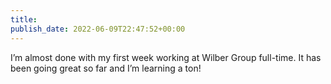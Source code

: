 ```yaml
---
title: 
publish_date: 2022-06-09T22:47:52+00:00
---
```


I’m almost done with my first week working at Wilber Group full-time. It has been going great so far and I’m learning a ton!
